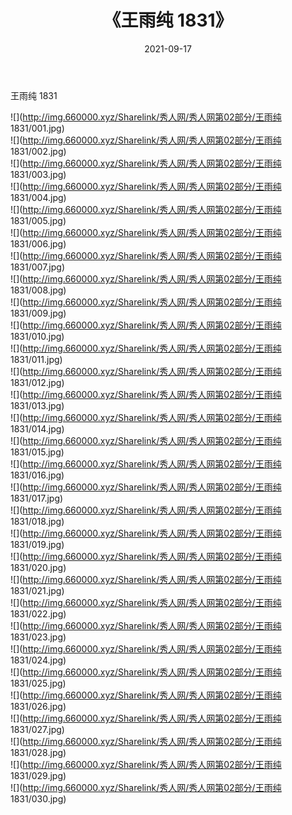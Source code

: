 ﻿---
layout: post
title:  《王雨纯 1831》
date:   2021-09-17
img: http://img.660000.xyz/Sharelink/秀人网/秀人网第02部分/王雨纯 1831/000.jpg
categories: [美女, 清纯, 唯美]
---

王雨纯 1831

  ![](http://img.660000.xyz/Sharelink/秀人网/秀人网第02部分/王雨纯 1831/001.jpg) <br> ![](http://img.660000.xyz/Sharelink/秀人网/秀人网第02部分/王雨纯 1831/002.jpg) <br> ![](http://img.660000.xyz/Sharelink/秀人网/秀人网第02部分/王雨纯 1831/003.jpg) <br> ![](http://img.660000.xyz/Sharelink/秀人网/秀人网第02部分/王雨纯 1831/004.jpg) <br> ![](http://img.660000.xyz/Sharelink/秀人网/秀人网第02部分/王雨纯 1831/005.jpg) <br> ![](http://img.660000.xyz/Sharelink/秀人网/秀人网第02部分/王雨纯 1831/006.jpg) <br> ![](http://img.660000.xyz/Sharelink/秀人网/秀人网第02部分/王雨纯 1831/007.jpg) <br> ![](http://img.660000.xyz/Sharelink/秀人网/秀人网第02部分/王雨纯 1831/008.jpg) <br> ![](http://img.660000.xyz/Sharelink/秀人网/秀人网第02部分/王雨纯 1831/009.jpg) <br> ![](http://img.660000.xyz/Sharelink/秀人网/秀人网第02部分/王雨纯 1831/010.jpg) <br> ![](http://img.660000.xyz/Sharelink/秀人网/秀人网第02部分/王雨纯 1831/011.jpg) <br> ![](http://img.660000.xyz/Sharelink/秀人网/秀人网第02部分/王雨纯 1831/012.jpg) <br> ![](http://img.660000.xyz/Sharelink/秀人网/秀人网第02部分/王雨纯 1831/013.jpg) <br> ![](http://img.660000.xyz/Sharelink/秀人网/秀人网第02部分/王雨纯 1831/014.jpg) <br> ![](http://img.660000.xyz/Sharelink/秀人网/秀人网第02部分/王雨纯 1831/015.jpg) <br> ![](http://img.660000.xyz/Sharelink/秀人网/秀人网第02部分/王雨纯 1831/016.jpg) <br> ![](http://img.660000.xyz/Sharelink/秀人网/秀人网第02部分/王雨纯 1831/017.jpg) <br> ![](http://img.660000.xyz/Sharelink/秀人网/秀人网第02部分/王雨纯 1831/018.jpg) <br> ![](http://img.660000.xyz/Sharelink/秀人网/秀人网第02部分/王雨纯 1831/019.jpg) <br> ![](http://img.660000.xyz/Sharelink/秀人网/秀人网第02部分/王雨纯 1831/020.jpg) <br> ![](http://img.660000.xyz/Sharelink/秀人网/秀人网第02部分/王雨纯 1831/021.jpg) <br> ![](http://img.660000.xyz/Sharelink/秀人网/秀人网第02部分/王雨纯 1831/022.jpg) <br> ![](http://img.660000.xyz/Sharelink/秀人网/秀人网第02部分/王雨纯 1831/023.jpg) <br> ![](http://img.660000.xyz/Sharelink/秀人网/秀人网第02部分/王雨纯 1831/024.jpg) <br> ![](http://img.660000.xyz/Sharelink/秀人网/秀人网第02部分/王雨纯 1831/025.jpg) <br> ![](http://img.660000.xyz/Sharelink/秀人网/秀人网第02部分/王雨纯 1831/026.jpg) <br> ![](http://img.660000.xyz/Sharelink/秀人网/秀人网第02部分/王雨纯 1831/027.jpg) <br> ![](http://img.660000.xyz/Sharelink/秀人网/秀人网第02部分/王雨纯 1831/028.jpg) <br> ![](http://img.660000.xyz/Sharelink/秀人网/秀人网第02部分/王雨纯 1831/029.jpg) <br> ![](http://img.660000.xyz/Sharelink/秀人网/秀人网第02部分/王雨纯 1831/030.jpg) <br>